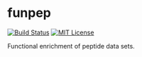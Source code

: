 # funpep
[![Build Status](https://travis-ci.org/agjacome/funpep.svg)](https://travis-ci.org/agjacome/funpep)
[![MIT License](https://img.shields.io/badge/license-MIT-orange.svg)](https://github.com/agjacome/funpep/blob/master/LICENSE)

Functional enrichment of peptide data sets.
